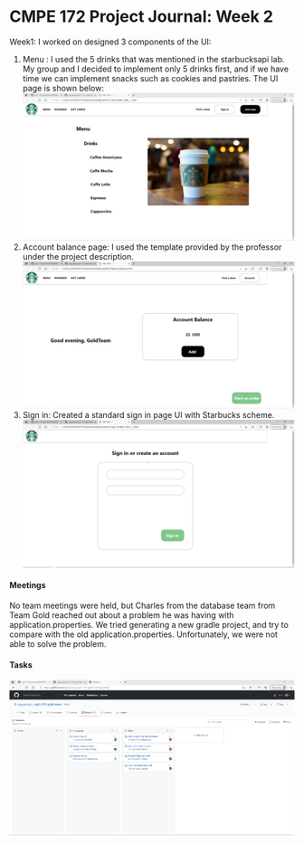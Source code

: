 # CMPE 172 Project Journal: Week 2

Week1: I worked on designed 3 components of the UI:
1) Menu : I used the 5 drinks that was mentioned in the starbucksapi lab. My group and I decided to implement only 5 drinks first, and if we have time we can implement snacks such as cookies and pastries. The UI page is shown below:
![](Images/Menu.PNG)
2) Account balance page: I used the template provided by the professor under the project description. 
![](Images/Account_balance.PNG)
3) Sign in: Created a standard sign in page UI with Starbucks scheme. 
![](Images/Sign%20in.PNG)

#### Meetings
No team meetings were held, but Charles from the database team from Team Gold reached out about a problem he was having with application.properties. We tried generating a new gradle project, and try to compare with the old application.properties. Unfortunately, we were not able to solve the problem.

#### Tasks
![](Images/Tasks.PNG)
